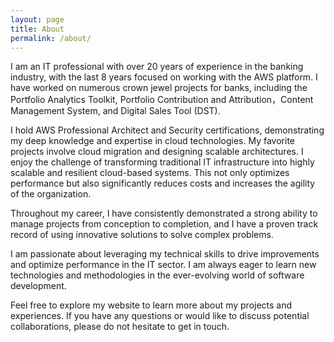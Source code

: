 ```yaml
---
layout: page
title: About
permalink: /about/
---
```


I am an IT professional with over 20 years of experience in the banking industry, with the last 8 years focused on working with the AWS platform. I have worked on numerous crown jewel projects for banks, including the Portfolio Analytics Toolkit,  Portfolio Contribution and Attribution，Content Management System, and Digital Sales Tool (DST). 

I hold AWS Professional Architect and Security certifications, demonstrating my deep knowledge and expertise in cloud technologies. My favorite projects involve cloud migration and designing scalable architectures. I enjoy the challenge of transforming traditional IT infrastructure into highly scalable and resilient cloud-based systems. This not only optimizes performance but also significantly reduces costs and increases the agility of the organization.

Throughout my career, I have consistently demonstrated a strong ability to manage projects from conception to completion, and I have a proven track record of using innovative solutions to solve complex problems.

I am passionate about leveraging my technical skills to drive improvements and optimize performance in the IT sector. I am always eager to learn new technologies and methodologies in the ever-evolving world of software development.

Feel free to explore my website to learn more about my projects and experiences. If you have any questions or would like to discuss potential collaborations, please do not hesitate to get in touch.